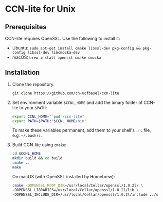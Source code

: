 # CCN-lite for Unix

## Prerequisites

CCN-lite requires OpenSSL. Use the following to install it:
* Ubuntu: `sudo apt-get install cmake libssl-dev pkg-config && pkg-config libssl-dev libcmocka-dev`
* macOS: `brew install openssl cmake cmocka`

## Installation

1.  Clone the repository:
    ```bash
    git clone https://github.com/cn-uofbasel/ccn-lite
    ```

2.  Set environment variable `$CCNL_HOME` and add the binary folder of CCN-lite to your `$PATH`:
    ```bash
    export CCNL_HOME="`pwd`/ccn-lite"
    export PATH=$PATH:"$CCNL_HOME/bin"
    ```

    To make these variables permanent, add them to your shell's `.rc` file, e.g. `~/.bashrc`.

3.  Build CCN-lite using `cmake`:
    ```bash
    cd $CCNL_HOME
    mkdir build && cd build
    cmake ..
    make
    ```
    On macOS (with OpenSSL installed by Homebrew):
    ```bash
    cmake -DOPENSSL_ROOT_DIR=/usr/local/Cellar/openssl/1.0.2l/ \
    -DOPENSSL_LIBRARIES=/usr/local/Cellar/openssl/1.0.2l/lib \
    -DOPENSSL_INCLUDE_DIR=/usr/local/Cellar/openssl/1.0.2l/include ../src
    ```

